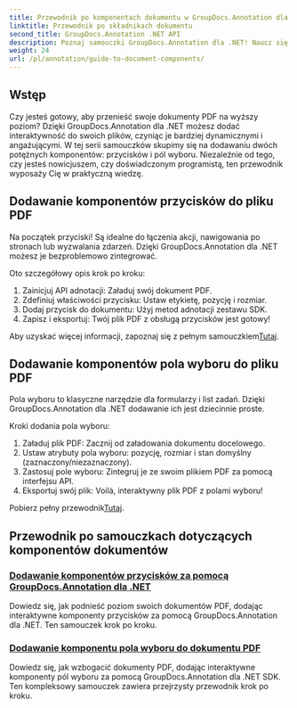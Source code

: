 ```yaml
---
title: Przewodnik po komponentach dokumentu w GroupDocs.Annotation dla .NET
linktitle: Przewodnik po składnikach dokumentu
second_title: GroupDocs.Annotation .NET API
description: Poznaj samouczki GroupDocs.Annotation dla .NET! Naucz się krok po kroku, jak z łatwością dodawać interaktywne przyciski i pola wyboru do dokumentów PDF.
weight: 24
url: /pl/annotation/guide-to-document-components/
---
```

## Wstęp

Czy jesteś gotowy, aby przenieść swoje dokumenty PDF na wyższy poziom? Dzięki GroupDocs.Annotation dla .NET możesz dodać interaktywność do swoich plików, czyniąc je bardziej dynamicznymi i angażującymi. W tej serii samouczków skupimy się na dodawaniu dwóch potężnych komponentów: przycisków i pól wyboru. Niezależnie od tego, czy jesteś nowicjuszem, czy doświadczonym programistą, ten przewodnik wyposaży Cię w praktyczną wiedzę.  

## Dodawanie komponentów przycisków do pliku PDF  

Na początek przyciski! Są idealne do łączenia akcji, nawigowania po stronach lub wyzwalania zdarzeń. Dzięki GroupDocs.Annotation dla .NET możesz je bezproblemowo zintegrować.  

Oto szczegółowy opis krok po kroku:  
1. Zainicjuj API adnotacji: Załaduj swój dokument PDF.  
2. Zdefiniuj właściwości przycisku: Ustaw etykietę, pozycję i rozmiar.  
3. Dodaj przycisk do dokumentu: Użyj metod adnotacji zestawu SDK.  
4. Zapisz i eksportuj: Twój plik PDF z obsługą przycisków jest gotowy!  

 Aby uzyskać więcej informacji, zapoznaj się z pełnym samouczkiem[Tutaj](./adding-button-component/).  

## Dodawanie komponentów pola wyboru do pliku PDF  

Pola wyboru to klasyczne narzędzie dla formularzy i list zadań. Dzięki GroupDocs.Annotation dla .NET dodawanie ich jest dziecinnie proste.  

Kroki dodania pola wyboru:  
1. Załaduj plik PDF: Zacznij od załadowania dokumentu docelowego.  
2. Ustaw atrybuty pola wyboru: pozycję, rozmiar i stan domyślny (zaznaczony/niezaznaczony).  
3. Zastosuj pole wyboru: Zintegruj je ze swoim plikiem PDF za pomocą interfejsu API.  
4. Eksportuj swój plik: Voilà, interaktywny plik PDF z polami wyboru!  

Pobierz pełny przewodnik[Tutaj](./adding-checkbox-component/).  

## Przewodnik po samouczkach dotyczących komponentów dokumentów
### [Dodawanie komponentów przycisków za pomocą GroupDocs.Annotation dla .NET](./adding-button-component/)
Dowiedz się, jak podnieść poziom swoich dokumentów PDF, dodając interaktywne komponenty przycisków za pomocą GroupDocs.Annotation dla .NET. Ten samouczek krok po kroku.
### [Dodawanie komponentu pola wyboru do dokumentu PDF](./adding-checkbox-component/)
Dowiedz się, jak wzbogacić dokumenty PDF, dodając interaktywne komponenty pól wyboru za pomocą GroupDocs.Annotation dla .NET SDK. Ten kompleksowy samouczek zawiera przejrzysty przewodnik krok po kroku.
